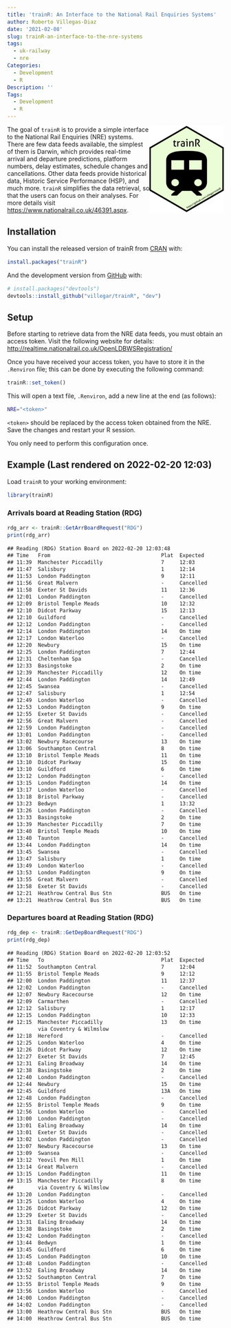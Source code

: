 ```yaml
---
title: 'trainR: An Interface to the National Rail Enquiries Systems'
author: Roberto Villegas-Diaz
date: '2021-02-08'
slug: trainR-an-interface-to-the-nre-systems
tags:
  - uk-railway
  - nre
Categories:
  - Development
  - R
Description: ''
Tags:
  - Development
  - R
---
```


<img src="https://raw.githubusercontent.com/villegar/trainR/main/inst/images/logo.png" alt="logo" align="right" height=200px/>

The goal of `trainR` is to provide a simple interface to the 
National Rail Enquiries (NRE) systems. There are few data feeds 
available, the simplest of them is Darwin, which provides real-time 
arrival and departure predictions, platform numbers, delay estimates, 
schedule changes and cancellations. Other data feeds provide historical 
data, Historic Service Performance (HSP), and much more. `trainR` 
simplifies the data retrieval, so that the users can focus on their 
analyses. For more details visit 
https://www.nationalrail.co.uk/46391.aspx.

## Installation

You can install the released version of trainR from [CRAN](https://CRAN.R-project.org) with:

``` r
install.packages("trainR")
```

And the development version from [GitHub](https://github.com/) with:

``` r
# install.packages("devtools")
devtools::install_github("villegar/trainR", "dev")
```

## Setup
Before starting to retrieve data from the NRE data feeds, you must obtain an access token. 
Visit the following website for details: http://realtime.nationalrail.co.uk/OpenLDBWSRegistration/

Once you have received your access token, you have to store it in the `.Renviron` file; this can be 
done by executing the following command:


```r
trainR::set_token()
```

This will open a text file, `.Renviron`, add a new line at the end (as follows):

```bash
NRE="<token>"
```

`<token>` should be replaced by the access token obtained from the NRE. Save the changes and restart 
your R session.

You only need to perform this configuration once.

## Example (Last rendered on 2022-02-20 12:03)

Load `trainR` to your working environment:

```r
library(trainR)
```

### Arrivals board at Reading Station (RDG)


```r
rdg_arr <- trainR::GetArrBoardRequest("RDG")
print(rdg_arr)
```

```
## Reading (RDG) Station Board on 2022-02-20 12:03:48
## Time   From                                    Plat  Expected
## 11:39  Manchester Piccadilly                   7     12:03
## 11:47  Salisbury                               1     12:14
## 11:53  London Paddington                       9     12:11
## 11:56  Great Malvern                           -     Cancelled
## 11:58  Exeter St Davids                        11    12:36
## 12:01  London Paddington                       -     Cancelled
## 12:09  Bristol Temple Meads                    10    12:32
## 12:10  Didcot Parkway                          15    12:13
## 12:10  Guildford                               -     Cancelled
## 12:12  London Paddington                       -     Cancelled
## 12:14  London Paddington                       14    On time
## 12:17  London Waterloo                         -     Cancelled
## 12:20  Newbury                                 15    On time
## 12:25  London Paddington                       7     12:44
## 12:31  Cheltenham Spa                          -     Cancelled
## 12:33  Basingstoke                             2     On time
## 12:39  Manchester Piccadilly                   12    On time
## 12:44  London Paddington                       14    12:49
## 12:45  Swansea                                 -     Cancelled
## 12:47  Salisbury                               1     12:54
## 12:49  London Waterloo                         -     Cancelled
## 12:53  London Paddington                       9     On time
## 12:55  Exeter St Davids                        -     Cancelled
## 12:56  Great Malvern                           -     Cancelled
## 12:59  London Paddington                       -     Cancelled
## 13:01  London Paddington                       -     Cancelled
## 13:02  Newbury Racecourse                      13    On time
## 13:06  Southampton Central                     8     On time
## 13:10  Bristol Temple Meads                    11    On time
## 13:10  Didcot Parkway                          15    On time
## 13:10  Guildford                               6     On time
## 13:12  London Paddington                       -     Cancelled
## 13:15  London Paddington                       14    On time
## 13:17  London Waterloo                         -     Cancelled
## 13:18  Bristol Parkway                         -     Cancelled
## 13:23  Bedwyn                                  1     13:32
## 13:26  London Paddington                       -     Cancelled
## 13:33  Basingstoke                             2     On time
## 13:39  Manchester Piccadilly                   7     On time
## 13:40  Bristol Temple Meads                    10    On time
## 13:40  Taunton                                 -     Cancelled
## 13:44  London Paddington                       14    On time
## 13:45  Swansea                                 -     Cancelled
## 13:47  Salisbury                               1     On time
## 13:49  London Waterloo                         -     Cancelled
## 13:53  London Paddington                       9     On time
## 13:55  Great Malvern                           -     Cancelled
## 13:58  Exeter St Davids                        -     Cancelled
## 12:21  Heathrow Central Bus Stn                BUS   On time
## 13:21  Heathrow Central Bus Stn                BUS   On time
```

### Departures board at Reading Station (RDG)


```r
rdg_dep <- trainR::GetDepBoardRequest("RDG")
print(rdg_dep)
```

```
## Reading (RDG) Station Board on 2022-02-20 12:03:52
## Time   To                                      Plat  Expected
## 11:52  Southampton Central                     7     12:04
## 11:55  Bristol Temple Meads                    9     12:12
## 12:00  London Paddington                       11    12:37
## 12:02  London Paddington                       -     Cancelled
## 12:07  Newbury Racecourse                      12    On time
## 12:09  Carmarthen                              -     Cancelled
## 12:12  Salisbury                               1     12:17
## 12:15  London Paddington                       10    12:33
## 12:15  Manchester Piccadilly                   13    On time
##        via Coventry & Wilmslow                 
## 12:18  Hereford                                -     Cancelled
## 12:25  London Waterloo                         4     On time
## 12:26  Didcot Parkway                          12    On time
## 12:27  Exeter St Davids                        7     12:45
## 12:31  Ealing Broadway                         14    On time
## 12:38  Basingstoke                             2     On time
## 12:40  London Paddington                       -     Cancelled
## 12:44  Newbury                                 15    On time
## 12:45  Guildford                               13A   On time
## 12:48  London Paddington                       -     Cancelled
## 12:55  Bristol Temple Meads                    9     On time
## 12:56  London Waterloo                         -     Cancelled
## 13:00  London Paddington                       -     Cancelled
## 13:01  Ealing Broadway                         14    On time
## 13:01  Exeter St Davids                        -     Cancelled
## 13:02  London Paddington                       -     Cancelled
## 13:07  Newbury Racecourse                      13    On time
## 13:09  Swansea                                 -     Cancelled
## 13:12  Yeovil Pen Mill                         1     On time
## 13:14  Great Malvern                           -     Cancelled
## 13:15  London Paddington                       11    On time
## 13:15  Manchester Piccadilly                   8     On time
##        via Coventry & Wilmslow                 
## 13:20  London Paddington                       -     Cancelled
## 13:25  London Waterloo                         4     On time
## 13:26  Didcot Parkway                          12    On time
## 13:29  Exeter St Davids                        -     Cancelled
## 13:31  Ealing Broadway                         14    On time
## 13:38  Basingstoke                             2     On time
## 13:42  London Paddington                       -     Cancelled
## 13:44  Bedwyn                                  1     On time
## 13:45  Guildford                               6     On time
## 13:45  London Paddington                       10    On time
## 13:48  London Paddington                       -     Cancelled
## 13:52  Ealing Broadway                         14    On time
## 13:52  Southampton Central                     7     On time
## 13:55  Bristol Temple Meads                    9     On time
## 13:56  London Waterloo                         -     Cancelled
## 14:00  London Paddington                       -     Cancelled
## 14:02  London Paddington                       -     Cancelled
## 13:00  Heathrow Central Bus Stn                BUS   On time
## 14:00  Heathrow Central Bus Stn                BUS   On time
```
